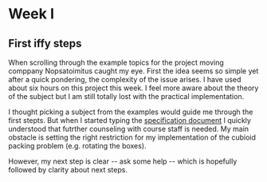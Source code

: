 # Week I

## First iffy steps

When scrolling through the example topics for the project moving comppany Nopsatoimitus caught my eye. First the idea seems so simple yet after a quick pondering, the complexity of the issue arises. I have used about six hours on this project this week. I feel more aware about the theory of the subject but I am still totally lost with the practical implementation. 

I thought picking a subject from the examples would guide me through the first stepts. But when I started typing the [specification document](https://github.com/kallioaa/BoxTetris/blob/main/documentation/specifications.md) I quickly understood that futrther counseling with course staff is needed. My main obstacle is setting the right restriction for my implementation of the cubioid packing problem (e.g. rotating the boxes). 

However, my next step is clear -- ask some help -- which is hopefully followed by clarity about next steps. 
